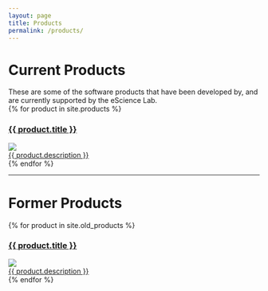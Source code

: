 ```yaml
---
layout: page
title: Products
permalink: /products/
---
```


<!--
This is a dynamically generated list of products.
Product pages and metadata live in the `_products/` folder
-->

<h1>Current Products</h1>
These are some of the software products that have been developed by, and are currently supported by the eScience Lab.

<div>
{% for product in site.products %}
    <a href="{{ product.url }}" class="product-screenshot">
        <h3>{{ product.title }}</h3>
        <img src="{{ product.screenshot }}"/>
        <div class="product-description">
            {{ product.description }}
        </div>
    </a>
{% endfor %}
</div>

<hr/>

<h1>Former Products</h1>
<div>
{% for product in site.old_products %}
    <a href="{{ product.url }}" class="product-screenshot old">
        <h3>{{ product.title }}</h3>
        <img src="{{ product.screenshot }}"/>
        <div class="product-description">
            {{ product.description }}
        </div>
    </a>
{% endfor %}
</div>

